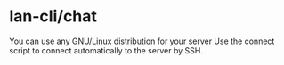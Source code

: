 # lan-cli/chat
You can use any GNU/Linux distribution for your server
Use the connect script to connect automatically to the server by SSH.

